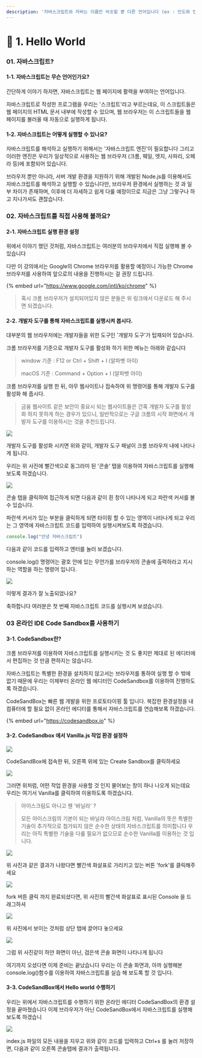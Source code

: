 ```yaml
---
description: '자바스크립트와 자바는 이름만 비슷할 뿐 다른 언어입니다 (ex : 인도와 인도네시아)'
---
```


# 📃 1. Hello World

### 01. 자바스크립트?

#### 1-1. 자바스크립트는 무슨 언어인가요?

간단하게 이야기 하자면, 자바스크립트는 웹 페이지에 활력을 부여하는 언어입니다.

자바스크립트로 작성한 프로그램을 우리는 '스크립트'라고 부르는데요, 이 스크립트들은 웹 페이지의 HTML 문서 내부에 작성할 수 있으며, 웹 브라우저는 이 스크립트들을 웹 페이지를 불러올 때 자동으로 실행하게 됩니다.

#### 1-2. 자바스크립트는 어떻게 실행할 수 있나요?

자바스크립트를 해석하고 실행하기 위해서는 '자바스크립트 엔진'이 필요합니다 그리고 이러한 엔진은 우리가 일상적으로 사용하는 웹 브라우저 (크롬, 웨일, 엣지, 사파리, 오페라 등)에 포함되어 있습니다.

브라우저 뿐만 아니라, 서버 개발 환경을 지원하기 위해 개발된 Node.js를 이용해서도 자바스크립트를 해석하고 실행할 수 있습니다만, 브라우저 환경에서 실행하는 것 과 일부 차이가 존재하며, 이후에 더 자세하고 쉽게 다룰 예정이므로 지금은 그냥 그렇구나 하고 지나가셔도 괜찮습니다.





### 02. 자바스크립트를 직접 사용해 볼까요?

#### 2-1. 자바스크립트 실행 환경 설정

위에서 이야기 했던 것처럼, 자바스크립트는 여러분의 브라우저에서 직접 실행해 볼 수 있습니다

다만 이 강의에서는 Google의 Chrome 브라우저를 활용할 예정이니 가능한 Chrome 브라우저를 사용하여 앞으로의 내용을 진행하시는 걸 권장 드립니다.

{% embed url="https://www.google.com/intl/ko/chrome" %}

> 혹시 크롬 브라우저가 설치되어있지 않은 분들은 위 링크에서 다운로드 해 주시면 되겠습니다.



#### 2-2. 개발자 도구를 통해 자바스크립트를 실행시켜 봅시다.

대부분의 웹 브라우저에는 개발자들을 위한 도구인 '개발자 도구'가 탑재되어 있습니다.

크롬 브라우저를 기준으로 개발자 도구를 활성화 하기 위한 메뉴는 아래와 같습니다

> window 기준 :  F12 or Ctrl + Shift + I (알파벳  아이)
>
> macOS  기준 :  Command + Option + I (알파벳 아이)



크롬 브라우저를 실행 한 뒤, 아무 웹사이트나 접속하여 위 명령어를 통해 개발자 도구를 활성화 해 줍시다.

> 금융 웹사이트 같은 보안이 중요시 되는 웹사이트들은 간혹 개발자 도구를 활성화 하지 못하게 하는 경우가 있으니, 일반적으로는 구글 크롬의 시작 화면에서 개발자 도구를 이용하시는 것을 추천드립니다.



![](<../.gitbook/assets/image (11) (1).png>)

개발자 도구를 활성화 시키면 위와 같이, 개발자 도구 패널이 크롬 브라우저 내에 나타나게 됩니다.

우리는 위 사진에 빨간색으로 동그라미 된 '콘솔' 탭을 이용하여 자바스크립트를 실행해 보도록 하겠습니다.

![](<../.gitbook/assets/image (3) (1).png>)

콘솔 탭을 클릭하여 접근하게 되면 다음과 같이 흰 창이 나타나게 되고 파란색 커서를 볼 수 있습니다.

파란색 커서가 있는 부분을 클릭하게 되면 타이핑 할 수 있는 영역이 나타나게 되고 우리는 그 영역에 자바스크립트 코드를 입력하여 실행시켜보도록 하겠습니다.

```javascript
console.log("안녕 자바스크립트")
```

다음과 같이 코드를 입력하고 엔터를 눌러 보겠습니다.

console.log() 명령어는 괄호 안에 있는 무언가를 브라우저의 콘솔에 출력하라고 지시하는 역할을 하는 명령어 입니다.

![](<../.gitbook/assets/image (10) (1).png>)

이렇게 결과가 잘 노출되었나요?

축하합니다 여러분은 첫 번째 자바스크립트 코드를 실행시켜 보셨습니다.



### 03 온라인 IDE Code Sandbox를 사용하기

#### 3-1. CodeSandbox란?

크롬 브라우저를 이용하여 자바스크립트를 실행시키는 것 도 좋지만 제대로 된 에디터에서 편집하는 것 만큼 편하지는 않습니다.&#x20;

자바스크립트는 특별한 환경을 설치하지 않고서는 브라우저를 통하여 실행 할 수 밖에 없기 때문에 우리는 이제부터 온라인 웹 에디터인 CodeSandbox를 이용하여 진행하도록 하겠습니다.

CodeSandBox는 빠른 웹 개발을 위한 프로토타이핑 툴 입니다. 복잡한 환경설정을 내 컴퓨터에 할 필요 없이 온라인 에디터를 통해서 자바스크립트를 연습해보록 하겠습니다.

{% embed url="https://codesandbox.io" %}

#### 3-2. CodeSandbox 에서 Vanilla.js 작업 환경 설정하

![](<../.gitbook/assets/image (5).png>)

CodeSandBox에 접속한 뒤, 오른쪽 위에 있는 Create Sandbox를 클릭하세요

![](<../.gitbook/assets/image (10).png>)

그러면 위처럼, 어떤 작업 환경을 사용할 것 인지 물어보는 창이 하나 나오게 되는데요 우리는 여기서 Vanilla를 클릭하여 이용하도록 하겠습니다.

> 아이스크림도 아니고 웬 '바닐라' ?
>
> 모든 아이스크림의 기본이 되는 바닐라 아이스크림 처럼, Vanilla의 뜻은 특별한 기술이 추가적으로 첨가되지 않은 순수한 상태의 자바스크립트를 의미합니다 우리는 아직 특별한 기술을 다룰 필요가 없으므로 순수한 Vanilla를 이용하는 것 입니다.

![](<../.gitbook/assets/image (2).png>)

위 사진과 같은 결과가 나왔다면 빨간색 화살표로 가리키고 있는 버튼 'fork'를 클릭해주세요

![](<../.gitbook/assets/image (4).png>)

fork 버튼 클릭 까지 완료되셨다면, 위 사진의 빨간색 화살표로 표시된 Console 을 드래그하셔

![](<../.gitbook/assets/image (6) (1).png>)

위 사진에서 보이는 것처럼 상단 탭에 끌어다 놓으세요

![](<../.gitbook/assets/image (7).png>)

그럼 위 사진같이 하얀 화면이 아닌, 검은색 콘솔 화면이 나타나게 됩니다

여기까지 오셨다면 이제 준비는 끝났습니다 우리는 이 콘솔 화면과, 아까 실행해본 console.log()함수를 이용하여 자바스크립트를 실습 해 보도록 할 것 입니다.

#### 3-3. CodeSandBox에서 Hello world 수행하기

우리는 위에서 자바스크립트를 수행하기 위한 온라인 에디터 CodeSandBox의 환경 설정을 끝마쳤습니다 이제 브라우저가 아닌 CodeSandBox에서 자바스크립트를 실행해보도록 하겠습니

![](<../.gitbook/assets/image (9).png>)

index.js 파일의 모든 내용을 지우고 위와 같이 코드를 입력하고 Ctrl+s 를 눌러 저장하면, 다음과 같이 오른쪽 콘솔탭에 결과가 출력됩니다.
